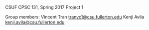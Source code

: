 CSUF CPSC 131, Spring 2017
Project 1

Group members:
Vincent Tran tranvc1@csu.fullerton.edu
Kenji Avila kenji.avila@csu.fullerton.edu

